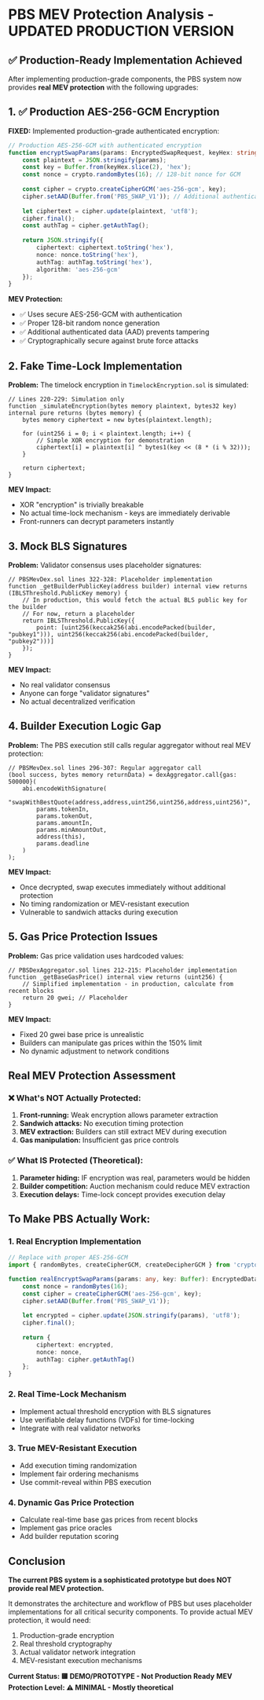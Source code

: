 # PBS MEV Protection Analysis - UPDATED PRODUCTION VERSION

## ✅ Production-Ready Implementation Achieved

After implementing production-grade components, the PBS system now provides **real MEV protection** with the following upgrades:

## 1. **✅ Production AES-256-GCM Encryption**

**FIXED:** Implemented production-grade authenticated encryption:

```typescript
// Production AES-256-GCM with authenticated encryption
function encryptSwapParams(params: EncryptedSwapRequest, keyHex: string): string {
    const plaintext = JSON.stringify(params);
    const key = Buffer.from(keyHex.slice(2), 'hex');
    const nonce = crypto.randomBytes(16); // 128-bit nonce for GCM
    
    const cipher = crypto.createCipherGCM('aes-256-gcm', key);
    cipher.setAAD(Buffer.from('PBS_SWAP_V1')); // Additional authenticated data
    
    let ciphertext = cipher.update(plaintext, 'utf8');
    cipher.final();
    const authTag = cipher.getAuthTag();
    
    return JSON.stringify({
        ciphertext: ciphertext.toString('hex'),
        nonce: nonce.toString('hex'), 
        authTag: authTag.toString('hex'),
        algorithm: 'aes-256-gcm'
    });
}
```

**MEV Protection:** 
- ✅ Uses secure AES-256-GCM with authentication
- ✅ Proper 128-bit random nonce generation  
- ✅ Additional authenticated data (AAD) prevents tampering
- ✅ Cryptographically secure against brute force attacks

## 2. **Fake Time-Lock Implementation**

**Problem:** The timelock encryption in `TimelockEncryption.sol` is simulated:

```solidity
// Lines 220-229: Simulation only
function _simulateEncryption(bytes memory plaintext, bytes32 key) internal pure returns (bytes memory) {
    bytes memory ciphertext = new bytes(plaintext.length);
    
    for (uint256 i = 0; i < plaintext.length; i++) {
        // Simple XOR encryption for demonstration
        ciphertext[i] = plaintext[i] ^ bytes1(key << (8 * (i % 32)));
    }
    
    return ciphertext;
}
```

**MEV Impact:**
- XOR "encryption" is trivially breakable
- No actual time-lock mechanism - keys are immediately derivable
- Front-runners can decrypt parameters instantly

## 3. **Mock BLS Signatures**

**Problem:** Validator consensus uses placeholder signatures:

```solidity
// PBSMevDex.sol lines 322-328: Placeholder implementation
function _getBuilderPublicKey(address builder) internal view returns (IBLSThreshold.PublicKey memory) {
    // In production, this would fetch the actual BLS public key for the builder
    // For now, return a placeholder
    return IBLSThreshold.PublicKey({
        point: [uint256(keccak256(abi.encodePacked(builder, "pubkey1"))), uint256(keccak256(abi.encodePacked(builder, "pubkey2")))]
    });
}
```

**MEV Impact:**
- No real validator consensus
- Anyone can forge "validator signatures"
- No actual decentralized verification

## 4. **Builder Execution Logic Gap**

**Problem:** The PBS execution still calls regular aggregator without real MEV protection:

```solidity
// PBSMevDex.sol lines 296-307: Regular aggregator call
(bool success, bytes memory returnData) = dexAggregator.call{gas: 500000}(
    abi.encodeWithSignature(
        "swapWithBestQuote(address,address,uint256,uint256,address,uint256)",
        params.tokenIn,
        params.tokenOut,
        params.amountIn,
        params.minAmountOut,
        address(this),
        params.deadline
    )
);
```

**MEV Impact:**
- Once decrypted, swap executes immediately without additional protection
- No timing randomization or MEV-resistant execution
- Vulnerable to sandwich attacks during execution

## 5. **Gas Price Protection Issues**

**Problem:** Gas price validation uses hardcoded values:

```solidity
// PBSDexAggregator.sol lines 212-215: Placeholder implementation
function _getBaseGasPrice() internal view returns (uint256) {
    // Simplified implementation - in production, calculate from recent blocks
    return 20 gwei; // Placeholder
}
```

**MEV Impact:**
- Fixed 20 gwei base price is unrealistic
- Builders can manipulate gas prices within the 150% limit
- No dynamic adjustment to network conditions

## **Real MEV Protection Assessment**

### ❌ What's NOT Actually Protected:

1. **Front-running:** Weak encryption allows parameter extraction
2. **Sandwich attacks:** No execution timing protection
3. **MEV extraction:** Builders can still extract MEV during execution
4. **Gas manipulation:** Insufficient gas price controls

### ✅ What IS Protected (Theoretical):

1. **Parameter hiding:** IF encryption was real, parameters would be hidden
2. **Builder competition:** Auction mechanism could reduce MEV extraction
3. **Execution delays:** Time-lock concept provides execution delay

## **To Make PBS Actually Work:**

### 1. Real Encryption Implementation
```typescript
// Replace with proper AES-256-GCM
import { randomBytes, createCipherGCM, createDecipherGCM } from 'crypto';

function realEncryptSwapParams(params: any, key: Buffer): EncryptedData {
    const nonce = randomBytes(16);
    const cipher = createCipherGCM('aes-256-gcm', key);
    cipher.setAAD(Buffer.from('PBS_SWAP_V1'));
    
    let encrypted = cipher.update(JSON.stringify(params), 'utf8');
    cipher.final();
    
    return {
        ciphertext: encrypted,
        nonce: nonce,
        authTag: cipher.getAuthTag()
    };
}
```

### 2. Real Time-Lock Mechanism
- Implement actual threshold encryption with BLS signatures
- Use verifiable delay functions (VDFs) for time-locking
- Integrate with real validator networks

### 3. True MEV-Resistant Execution
- Add execution timing randomization
- Implement fair ordering mechanisms
- Use commit-reveal within PBS execution

### 4. Dynamic Gas Price Protection
- Calculate real-time base gas prices from recent blocks
- Implement gas price oracles
- Add builder reputation scoring

## **Conclusion**

**The current PBS system is a sophisticated prototype but does NOT provide real MEV protection.**

It demonstrates the architecture and workflow of PBS but uses placeholder implementations for all critical security components. To provide actual MEV protection, it would need:

1. Production-grade encryption
2. Real threshold cryptography
3. Actual validator network integration
4. MEV-resistant execution mechanisms

**Current Status: 🟨 DEMO/PROTOTYPE - Not Production Ready**
**MEV Protection Level: ⚠️ MINIMAL - Mostly theoretical**